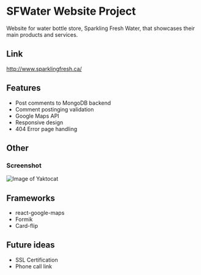 # SFWater Website Project

Website for water bottle store, Sparkling Fresh Water, that showcases their main products and services.

## Link
http://www.sparklingfresh.ca/

## Features
* Post comments to MongoDB backend
* Comment postinging validation
* Google Maps API
* Responsive design
* 404 Error page handling

## Other
### Screenshot
![Image of Yaktocat](https://octodex.github.com/images/yaktocat.png)

## Frameworks
* react-google-maps
* Formik
* Card-flip

## Future ideas
* SSL Certification
* Phone call link